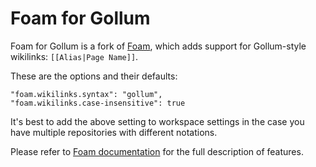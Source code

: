 # Foam for Gollum

Foam for Gollum is a fork of [Foam](https://github.com/foambubble/foam/), which adds support for Gollum-style wikilinks: `[[Alias|Page Name]]`.

These are the options and their defaults:

```
"foam.wikilinks.syntax": "gollum",
"foam.wikilinks.case-insensitive": true
```

It's best to add the above setting to workspace settings in the case you have multiple repositories with different notations.

Please refer to [Foam documentation](https://github.com/foambubble/foam/) for the full description of features.
